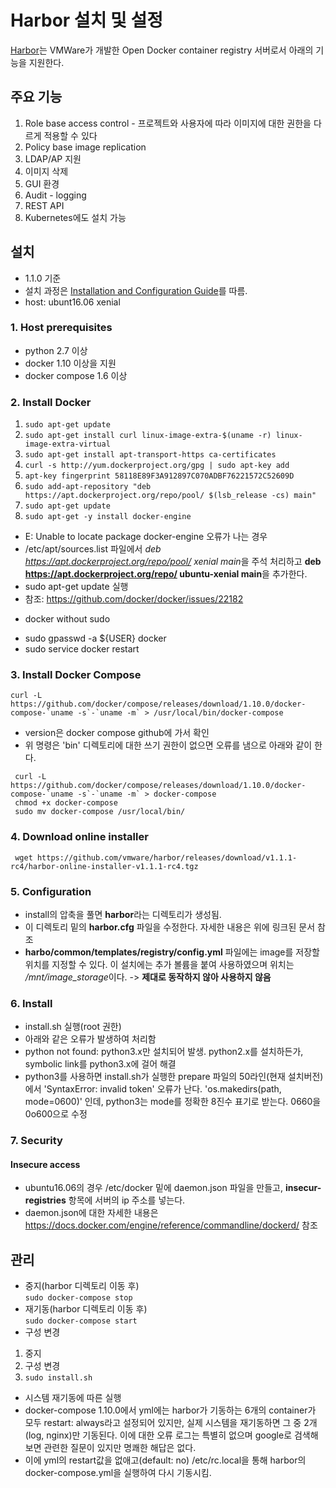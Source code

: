 # Harbor 설치 및 설정
[Harbor](https://github.com/vmware/harbor)는 VMWare가 개발한 Open Docker container registry 서버로서 아래의 기능을 지원한다.

## 주요 기능
1. Role base access control - 프로젝트와 사용자에 따라 이미지에 대한 권한을 다르게 적용할 수 있다
2. Policy base image replication
3. LDAP/AP 지원
4. 이미지 삭제
5. GUI 환경
6. Audit - logging
7. REST API
8. Kubernetes에도 설치 가능


## 설치
* 1.1.0 기준 
* 설치 과정은 [Installation and Configuration Guide](https://github.com/vmware/harbor/blob/master/docs/installation_guide.md#installation-and-configuration-guide)를 따름.
* host: ubunt16.06 xenial

### 1. Host prerequisites  

*  python 2.7 이상
*  docker 1.10 이상을 지원
*  docker compose 1.6 이상

### 2. Install Docker
1. ```sudo apt-get update```
2. ```sudo apt-get install curl linux-image-extra-$(uname -r) linux-image-extra-virtual```
3. ```sudo apt-get install apt-transport-https ca-certificates```
4. ```curl -s http://yum.dockerproject.org/gpg | sudo apt-key add```
5. ```apt-key fingerprint 58118E89F3A912897C070ADBF76221572C52609D```
6. ```sudo add-apt-repository "deb https://apt.dockerproject.org/repo/pool/ $(lsb_release -cs) main"```
7. ```sudo apt-get update```
8. ```sudo apt-get -y install docker-engine```
 - E: Unable to locate package docker-engine 오류가 나는 경우
 - /etc/apt/sources.list 파일에서 *deb https://apt.dockerproject.org/repo/pool/ xenial main*을 주석 처리하고 **deb https://apt.dockerproject.org/repo/ ubuntu-xenial main**을 추가한다.
 - sudo apt-get update 실행
 - 참조: https://github.com/docker/docker/issues/22182   

* docker without sudo
 - sudo gpasswd -a ${USER} docker
 - sudo service docker restart
  
### 3. Install Docker Compose   
 ```
 curl -L https://github.com/docker/compose/releases/download/1.10.0/docker-compose-`uname -s`-`uname -m` > /usr/local/bin/docker-compose
 ```
* version은 docker compose github에 가서 확인
* 위 명령은 'bin' 디렉토리에 대한 쓰기 권한이 없으면 오류를 냄으로 아래와 같이 한다.

```
 curl -L https://github.com/docker/compose/releases/download/1.10.0/docker-compose-`uname -s`-`uname -m` > docker-compose     
 chmod +x docker-compose   
 sudo mv docker-compose /usr/local/bin/
```

### 4. Download online installer  
  
```
 wget https://github.com/vmware/harbor/releases/download/v1.1.1-rc4/harbor-online-installer-v1.1.1-rc4.tgz
```  
 
### 5. Configuration
 - install의 압축을 풀면 **harbor**라는 디렉토리가 생성됨.
 - 이 디렉토리 밑의 **harbor.cfg** 파일을 수정한다. 자세한 내용은 위에 링크된 문서 참조
 - **harbo/common/templates/registry/config.yml** 파일에는 image를 저장할 위치를 지정할 수 있다. 이 설치에는 추가 볼륨을 붙여 사용하였으며 위치는 */mnt/image_storage*이다. -> **제대로 동작하지 않아 사용하지 않음**

### 6. Install  

* install.sh 실행(root 권한)
* 아래와 같은 오류가 발생하여 처리함
 * python not found: python3.x만 설치되어 발생. python2.x를 설치하든가, symbolic link를 python3.x에 걸어 해결
 *  python3를 사용하면 install.sh가 실행한 prepare 파일의 50라인(현재 설치버전)에서 'SyntaxError: invalid token' 오류가 난다. 'os.makedirs(path, mode=0600)' 인데, python3는 mode를 정확한 8진수 표기로 받는다. 0660을 0o600으로 수정


### 7. Security
#### Insecure access
 - ubuntu16.06의 경우 /etc/docker 밑에 daemon.json 파일을 만들고, **insecur-registries** 항목에 서버의 ip 주소를 넣는다.
 - daemon.json에 대한 자세한 내용은 <https://docs.docker.com/engine/reference/commandline/dockerd/> 참조

## 관리
* 중지(harbor 디렉토리 이동 후)   
```sudo docker-compose stop```
* 재기동(harbor 디렉토리 이동 후)  
```sudo docker-compose start```
* 구성 변경
 1. 중지
 2. 구성 변경
 3. ```sudo install.sh ```
* 시스템 재기동에 따른 실행
 * docker-compose 1.10.0에서 yml에는 harbor가 기동하는 6개의 container가 모두 restart: always라고 설정되어 있지만, 실제 시스템을 재기동하면 그 중 2개(log, nginx)만 기동된다. 이에 대한 오류 로그는 특별히 없으며 google로 검색해보면 관련한 질문이 있지만 명쾌한 해답은 없다.
 * 이에 yml의 restart값을 없애고(default: no) /etc/rc.local을 통해 harbor의 docker-compose.yml을 실행하여 다시 기동시킴.